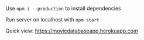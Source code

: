 Use `npm i --production` to install dependencies

Run server on localhost with `npm start`

Quick view: <https://moviedatabaseapp.herokuapp.com>